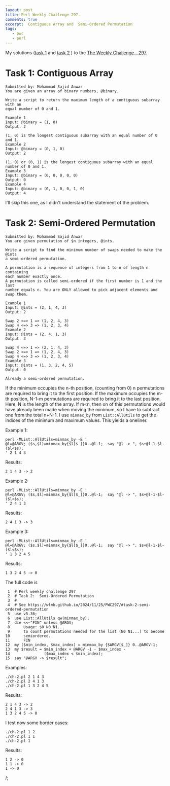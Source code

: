```yaml
---
layout: post
title: Perl Weekly Challenge 297.
comments: true
excerpt:  Contiguous Array and  Semi-Ordered Permutation
tags:
   - pwc
   - perl
---
```


My solutions
([task 1](https://github.com/wlmb/perlweeklychallenge-club/blob/master/challenge-297/wlmb/perl/ch-1.pl)
and
[task 2](https://github.com/wlmb/perlweeklychallenge-club/blob/master/challenge-297/wlmb/perl/ch-2.pl)
)
to the  [The Weekly Challenge - 297](https://theweeklychallenge.org/blog/perl-weekly-challenge-297).


# Task 1: Contiguous Array

    Submitted by: Mohammad Sajid Anwar
    You are given an array of binary numbers, @binary.
    
    Write a script to return the maximum length of a contiguous subarray with an
    equal number of 0 and 1.
    
    Example 1
    Input: @binary = (1, 0)
    Output: 2
    
    (1, 0) is the longest contiguous subarray with an equal number of 0 and 1.
    Example 2
    Input: @binary = (0, 1, 0)
    Output: 2
    
    (1, 0) or (0, 1) is the longest contiguous subarray with an equal number of 0 and 1.
    Example 3
    Input: @binary = (0, 0, 0, 0, 0)
    Output: 0
    Example 4
    Input: @binary = (0, 1, 0, 0, 1, 0)
    Output: 4

I'll skip this one, as I didn't understand the statement of the
problem.


# Task 2: Semi-Ordered Permutation

    Submitted by: Mohammad Sajid Anwar
    You are given permutation of $n integers, @ints.
    
    Write a script to find the minimum number of swaps needed to make the @ints
    a semi-ordered permutation.
    
    A permutation is a sequence of integers from 1 to n of length n containing
    each number exactly once.
    A permutation is called semi-ordered if the first number is 1 and the last
    number equals n. You are ONLY allowed to pick adjacent elements and swap them.
    
    Example 1
    Input: @ints = (2, 1, 4, 3)
    Output: 2
    
    Swap 2 <=> 1 => (1, 2, 4, 3)
    Swap 4 <=> 3 => (1, 2, 3, 4)
    Example 2
    Input: @ints = (2, 4, 1, 3)
    Output: 3
    
    Swap 4 <=> 1 => (2, 1, 4, 3)
    Swap 2 <=> 1 => (1, 2, 4, 3)
    Swap 4 <=> 3 => (1, 2, 3, 4)
    Example 3
    Input: @ints = (1, 3, 2, 4, 5)
    Output: 0
    
    Already a semi-ordered permutation.

If the minimum occupies the n-th position, (counting from 0)
n permutations are required to bring it to the first position. If the
maximum occupies the m-th position, N-1-m permutations are required to
bring it to the last position. Here, N is the length of the array.
If m<n, then on of this permutations
would have already been made when moving the minimum, so I have to
subtract one from the total n+N-1. I use `minmax_by` from
`List::AllUtils` to get the indices of the minimum and maximum values.
This yields a oneliner.

Example 1:

    perl -MList::AllUtils=minmax_by -E '
    @l=@ARGV; ($s,$l)=minmax_by{$l[$_]}0..@l-1;  say "@l -> ", $s+@l-1-$l-($l<$s);
    ' 2 1 4 3

Results:

    2 1 4 3 -> 2

Example 2:

    perl -MList::AllUtils=minmax_by -E '
    @l=@ARGV; ($s,$l)=minmax_by{$l[$_]}0..@l-1;  say "@l -> ", $s+@l-1-$l-($l<$s);
    ' 2 4 1 3

Results:

    2 4 1 3 -> 3

Example 3:

    perl -MList::AllUtils=minmax_by -E '
    @l=@ARGV; ($s,$l)=minmax_by{$l[$_]}0..@l-1;  say "@l -> ", $s+@l-1-$l-($l<$s);
    ' 1 3 2 4 5

Results:

    1 3 2 4 5 -> 0

The full code is

     1  # Perl weekly challenge 297
     2  # Task 2:  Semi-Ordered Permutation
     3  #
     4  # See https://wlmb.github.io/2024/11/25/PWC297/#task-2-semi-ordered-permutation
     5  use v5.36;
     6  use List::AllUtils qw(minmax_by);
     7  die <<~"FIN" unless @ARGV;
     8      Usage: $0 N0 N1...
     9      to count permutations needed for the list (N0 N1...) to become
    10      semiordered.
    11      FIN
    12  my ($min_index, $max_index) = minmax_by {$ARGV[$_]} 0..@ARGV-1;
    13  my $result = $min_index + @ARGV -1 - $max_index -
    14               ($max_index < $min_index);
    15  say "@ARGV -> $result";

Examples:

    ./ch-2.pl 2 1 4 3
    ./ch-2.pl 2 4 1 3
    ./ch-2.pl 1 3 2 4 5

Results:

    2 1 4 3 -> 2
    2 4 1 3 -> 3
    1 3 2 4 5 -> 0

I test now some border cases:

    ./ch-2.pl 1 2
    ./ch-2.pl 1 1
    ./ch-2.pl 1

Results:

    1 2 -> 0
    1 1 -> 0
    1 -> 0

/;

